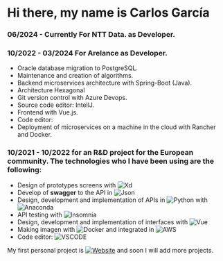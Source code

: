 # Hi there, my name is Carlos García


### 06/2024 - Currently For NTT Data. as  Developer.


### 10/2022 - 03/2024 For Arelance as  Developer.

* Oracle database migration to PostgreSQL.
* Maintenance and creation of algorithms.
* Backend microservices architecture with Spring-Boot (Java).
* Architecture Hexagonal
* Git version control with Azure Devops.
* Source code editor: IntellJ.
* Frontend with Vue.js.
* Code editor:
* Deployment of microservices on a machine in the cloud with Rancher and Docker.
### 10/2021 - 10/2022 for an R&D project for the European community. The technologies who I have been using are the following:

* Design of prototypes screens with ![Xd](https://img.shields.io/badge/Adobe_Xd-54096E?style=for-the-badge&logo=AdobeXd&logoColor=F213E8&labelColor=54096E)
* Develop of **swagger** to the API in ![Json](https://img.shields.io/badge/JSON-137FF0?style=for-the-badge&logo=Json&logoColor=635A54&labelColor=white)
* Design, development and implementation of APIs in ![Python](https://img.shields.io/badge/Python-FFFA09?style=for-the-badge&logo=Python&logoColor=137FF0&labelColor=FFFA09) with ![Anaconda](https://img.shields.io/badge/Anaconda-00CC33?style=for-the-badge&logo=Anaconda&logoColor=00CC33&labelColor=FFFFFF)
* API testing with ![Insomnia](https://img.shields.io/badge/Insomnia-8337E9?style=for-the-badge&logo=Insomnia&logoColor=8337E9&labelColor=FFFFFF)
* Design, development and implementation of interfaces with ![Vue](https://img.shields.io/badge/Vue-007855?style=for-the-badge&logo=Vue.js&logoColor=007855&labelColor=FFFFFF)
* Making imagen with ![Docker](https://img.shields.io/badge/Docker-0078C7?style=for-the-badge&logo=Docker&logoColor=0078C7&labelColor=FFFFFF) and integrated in ![AWS](https://img.shields.io/badge/AWS-E83908?style=for-the-badge&logo=Amazon&AWS&logoColor=000000&labelColor=FFFFFF)
* Code editor: ![VSCODE](https://img.shields.io/badge/VS_Code-0078C7?style=for-the-badge&logo=Visualstudio&logoColor=0078C7&labelColor=FFFFFF)

My first personal project is [![Website](https://img.shields.io/badge/My_Website-9146FF?style=for-the-badge&logo=Wordpress&logoColor=0078C7&labelColor=FFFFFF)](https://www.cgndevelopments.com) and soon I will add more projects.

